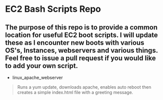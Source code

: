 # EC2 Bash Scripts Repo

## The purpose of this repo is to provide a common location for useful EC2 boot scripts. I will update these as I encounter new boots with various OS's, Instances, webservers and various things. Feel free to issue a pull request if you would like to add your own script.

* linux_apache_webserver 
> Runs a yum update, downloads apache, enables auto reboot then creates a simple index.html file with a greeting message.
